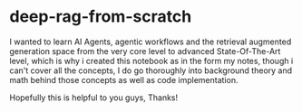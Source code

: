 # deep-rag-from-scratch

I wanted to learn AI Agents, agentic workflows and the retrieval augmented generation space from the very core level to advanced State-Of-The-Art level, which is why i created this notebook as in the form my notes, though i can't cover all the concepts, I do go thoroughly into background theory and math behind those concepts as well as code implementation.

Hopefully this is helpful to you guys, Thanks!
